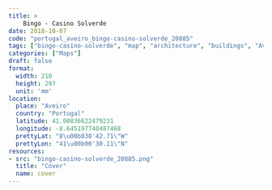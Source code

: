 ```yaml
---
title: > 
    Bingo - Casino Solverde
date: 2018-10-07
code: "portugal_aveiro_bingo-casino-solverde_20885"
tags: ["bingo-casino-solverde", "map", "architecture", "buildings", "Aveiro", "Portugal"]
categories: ["Maps"]
draft: false
format:
  width: 210
  height: 297
  unit: 'mm'
location:
  place: "Aveiro"
  country: "Portugal"
  latitude: 41.00836622479231
  longitude: -8.645197740487468
  prettyLat: "8\u00b038'42.71\"W"
  prettyLon: "41\u00b00'30.11\"N"
resources:
- src: "bingo-casino-solverde_20885.png"
  title: "Cover"
  name: cover
---
```


